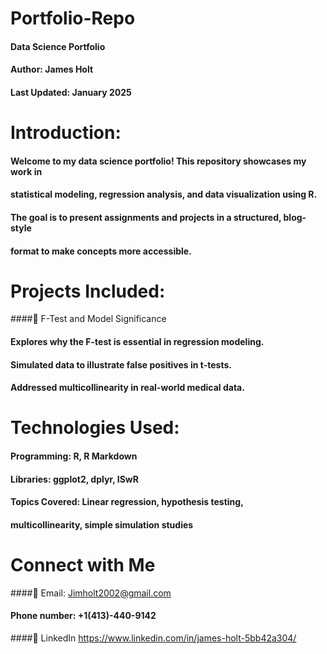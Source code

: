 # Portfolio-Repo


####  Data Science Portfolio
####  Author: James Holt
####  Last Updated: January 2025

# Introduction:
#### Welcome to my data science portfolio! This repository showcases my work in 
####  statistical modeling, regression analysis, and data visualization using R. 
#### The goal is to present assignments and projects in a structured, blog-style 
####  format to make concepts more accessible.

# Projects Included: 
####🔹 F-Test and Model Significance
#### Explores why the F-test is essential in regression modeling.
#### Simulated data to illustrate false positives in t-tests.
#### Addressed multicollinearity in real-world medical data.

# Technologies Used:
#### Programming: R, R Markdown
#### Libraries: ggplot2, dplyr, ISwR
#### Topics Covered: Linear regression, hypothesis testing, 
####  multicollinearity, simple simulation studies

# Connect with Me
####📧 Email: Jimholt2002@gmail.com
#### Phone number: +1(413)-440-9142
####📂 LinkedIn https://www.linkedin.com/in/james-holt-5bb42a304/ 

